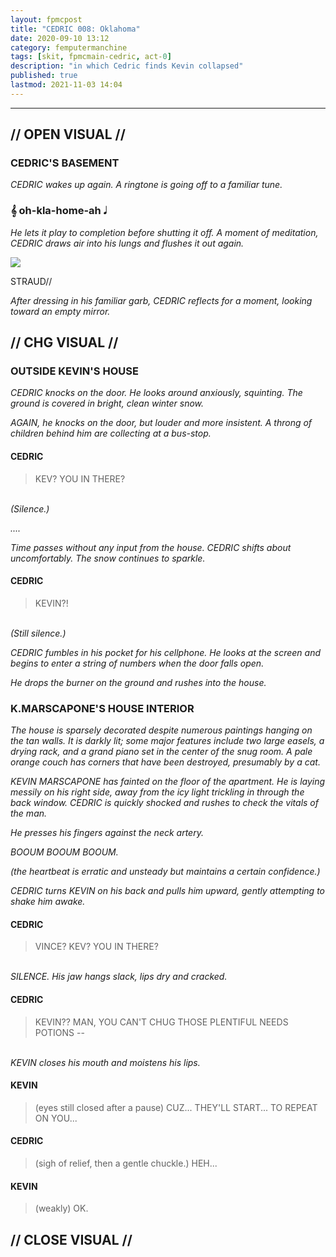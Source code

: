 ```yaml
---
layout: fpmcpost
title: "CEDRIC 008: Oklahoma"
date: 2020-09-10 13:12
category: femputermanchine
tags: [skit, fpmcmain-cedric, act-0]
description: "in which Cedric finds Kevin collapsed"
published: true
lastmod: 2021-11-03 14:04
---
```

[//]: # (  9/10/20  -added)
[//]: # ( 10/15/21  -linkout removed)
[//]: # ( 10/26/21  -formatting update)
[//]: # ( 11/03/21  -in which description added)

*****

## // OPEN VISUAL // ##

### CEDRIC'S BASEMENT ###

<i>CEDRIC wakes up again. A ringtone is going off to a familiar tune. </i>

### &#119070; oh-kla-home-ah &#119135; ###

<i>He lets it play to completion before shutting it off. A moment of meditation, CEDRIC draws air into his lungs and flushes it out again.</i>

<div class="chat-box">
<img src="{{ site.url }}/assets/tb/straud-fine.jpg" class="chat-portrait" />
<p class="ppl-sez">STRAUD//</p>
</div>

<i>After dressing in his familiar garb, CEDRIC reflects for a moment, looking toward an empty mirror.</i>

## // CHG VISUAL // ##

### OUTSIDE KEVIN'S HOUSE ###

<i>CEDRIC knocks on the door. He looks around anxiously, squinting. The ground is covered in bright, clean winter snow. </i>

<i>AGAIN, he knocks on the door, but louder and more insistent. A throng of children behind him are collecting at a bus-stop.</i>

#### CEDRIC ####

> KEV? YOU IN THERE?

<br><i>(Silence.)</i>

<i>....</i>

<i>Time passes without any input from the house. CEDRIC shifts about uncomfortably. The snow continues to sparkle. </i>

#### CEDRIC ####

> KEVIN?! 

<br><i>(Still silence.) </i>

<i>CEDRIC fumbles in his pocket for his cellphone. He looks at the screen and begins to enter a string of numbers when the door falls open. </i>

<i>He drops the burner on the ground and rushes into the house. </i>

### K.MARSCAPONE'S HOUSE INTERIOR ###

<i>The house is sparsely decorated despite numerous paintings hanging on the tan walls. It is darkly lit; some major features include two large easels, a drying rack, and a grand piano set in the center of the snug room. A pale orange couch has corners that have been destroyed, presumably by a cat. </i>

<i>KEVIN MARSCAPONE has fainted on the floor of the apartment. He is laying messily on his right side, away from the icy light trickling in through the back window. CEDRIC is quickly shocked and rushes to check the vitals of the man.</i>

<i>He presses his fingers against the neck artery. </i>

<i>BOOUM BOOUM BOOUM. </i>

<i>(the heartbeat is erratic and unsteady but maintains a certain confidence.) </i>

<i>CEDRIC turns KEVIN on his back and pulls him upward, gently attempting to shake him awake. </i>

#### CEDRIC ####

> VINCE? KEV? YOU IN THERE?

<br><i>SILENCE. His jaw hangs slack, lips dry and cracked. </i>

#### CEDRIC ####

> KEVIN?? MAN, YOU CAN'T CHUG THOSE PLENTIFUL NEEDS POTIONS --

<br><i>KEVIN closes his mouth and moistens his lips.</i>

#### KEVIN ####

> (eyes still closed after a pause) CUZ... THEY'LL START... TO REPEAT ON YOU...

#### CEDRIC ####

> (sigh of relief, then a gentle chuckle.) HEH...

#### KEVIN ####

> (weakly) OK.

## // CLOSE VISUAL // ##


